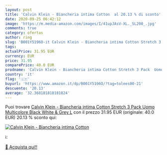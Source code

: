 ```yaml
---
layout: post
title: 'Calvin Klein - Biancheria intima Cotton  al 20.13 % di sconto'
date: 2020-09-25 06:42:12
image: 'https://m.media-amazon.com/images/I/41upJAsV-XL._SL200_.jpg'
comments: true
category: ofertas
author: ring
slug: 'B001Y5196O-it Calvin Klein - Biancheria intima Cotton Stretch 3 Pack...'
tags: 
actualPrice: 31.95 EUR
currency: EUR
price: 31.95
comparePrice: 40.0 EUR
prodname: 'Calvin Klein - Biancheria intima Cotton Stretch 3 Pack  Uomo  Multicolore  Black White & Grey   L'
country: 'it'
flag: '🇮🇹'
buyurl: 'https://www.amazon.it/dp/B001Y5196O/?tag=tolees00-21'
descuento: '20.13'
average: '32.368181818181824'
---
```


Puoi trovare [Calvin Klein - Biancheria intima Cotton Stretch 3 Pack  Uomo  Multicolore  Black White & Grey   L](https://www.amazon.it/dp/B001Y5196O/?tag=tolees00-21) con il prezzo 31.95 EUR (originale: 40.0 EUR) 20.13 % sconto qui:

[![Calvin Klein - Biancheria intima Cotton ](https://m.media-amazon.com/images/I/41upJAsV-XL._SL200_.jpg)](https://www.amazon.it/dp/B001Y5196O/?tag=tolees00-21)

ℹ️:


[🛒 Acquista qui!!](https://www.amazon.it/dp/B001Y5196O/?tag=tolees00-21)
